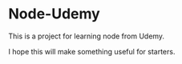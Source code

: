 # Node-Udemy 
This is a project for learning node from Udemy. 

I hope this will make something useful for starters.